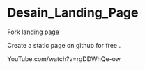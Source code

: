 # Desain_Landing_Page
Fork landing page

Create a static page on github for free .

YouTube.com/watch?v=rgDDWhQe-ow

